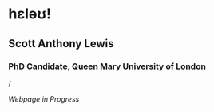 <!DOCTYPE html>
<html>
<head>

<h1>  
h&epsilon;l&#601;&#650;!
</h1>
<h2>Scott Anthony Lewis</h2>
<h3>
  PhD Candidate, Queen Mary University of London
  </h3>/  
<p>
  <i>Webpage in Progress</i>
</p>


